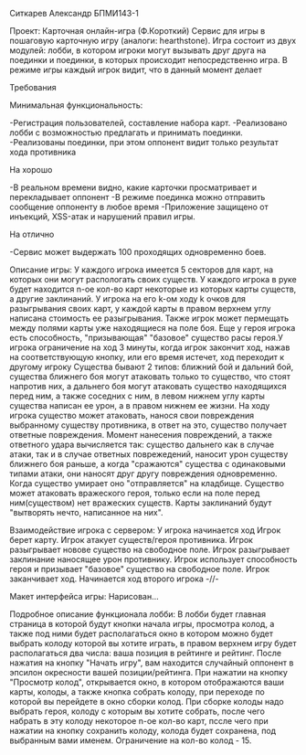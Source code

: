 Ситкарев Александр БПМИ143-1

Проект: Карточная онлайн-игра (Ф.Короткий)
Сервис для игры в пошаговую карточную игру (аналоги: hearthstone). Игра состоит из двух модулей: лобби, в котором игроки могут вызывать друг друга на поединки и поединки, в которых происходит непосредственно игра. В режиме игры каждый игрок видит, что в данный момент делает

Требования

Минимальная функциональность:

-Регистрация пользователей, составление набора карт.
-Реализовано лобби с возможностью предлагать и принимать поединки.
-Реализованы поединки, при этом оппонент видит только результат хода противника

На хорошо

-В реальном времени видно, какие карточки просматривает и перекладывает оппонент
-В режиме поединка можно отправить сообщение оппоненту в любое время
-Приложение защищено от инъекций, XSS-атак и нарушений правил игры.

На отлично

-Сервис может выдержать 100 проходящих одновременно боев.

Описание игры:
У каждого игрока имеется 5 секторов для карт, на которых они могут распологать своих
существ. У каждого игрока в руке будет находится n-ое кол-во карт некоторые из
которых карты существ, а другие заклинаний. У игрока на его k-ом ходу k очков для
разыгрывания своих карт, у каждой карты в правом верхнем углу написана стоимость ее
разыгрывания. Также игрок может пермещать между полями карты уже находящиеся на поле
боя. Еще у героя игрока есть способность, "призывающая" "базовое" существо расы
героя.У игрока ограничение на ход 3 минуты, когда игрок закончит ход, нажав
на соответствующую кнопку, или его время истечет, ход переходит к другому игроку
Существа бывают 2 типов: ближний бой и дальний бой, существа ближнего боя
могут атаковать только то существо, что стоят напротив них, а дальнего боя могут
атаковать существо находящихся перед ним, а также соседних с ним, в левом нижнем
углу карты существа написан ее урон, а в правом нижнем ее жизни. На ходу игрока
существо может атаковать, нанося свои повреждения выбранному существу противника, в
ответ на это, существо получает ответные повреждения. Момент нанесения повреждений,
а также ответного удара вычисляется так: существо дальнего как в случае атаки, так и
в случае ответных поврежедений, наносит урон существу ближнего боя раньше, а когда
"сражаются" существа с одинаковыми типами атаки, они наносят друг другу повреждения
одновременно. Когда существо умирает оно "отправляется" на кладбище. Существо может
атаковать вражеского героя, только если на поле перед ним(существом) нет вражеских существ.
Карты заклинаний будут "вытворять нечто, написанное на них".

Взаимодействие игрока с сервером:
У игрока начинается ход
Игрок берет карту.
Игрок атакует существ/героя противника.
Игрок разыгрывает новове существо на свободное поле.
Игрок разыгрывает заклинание наносящее урон противнику.
Игрок использует способность героя и призывает "базовое" существо на свободное поле.
Игрок заканчивает ход.
Начинается ход второго игрока
-//-

Макет интерфейса игры:
Нарисован...

Подробное описание функционала лобби:
В лобби будет главная страница в которой будут кнопки начала игры, просмотра колод,
а также под ними будет располагаться окно в котором можно будет выбрать колоду
которой вы хотите играть, в правом верхнем игру будет располагаться два числа: ваша
позиция в рейтинге и рейтинг. После нажатия на кнопку "Начать игру", вам находится
случайный оппонент в эпсилон окресности вашей позиции/рейтинга. При нажатии на
кнопку "Просмотр колод", открывается окно, в котором отображаются ваши карты,
колоды, а также кнопка собрать колоду, при переходе по которой вы перейдете в окно
сборки колод. При сборке колоды надо выбрать героя, колоду с которым вы хотите
собрать, после чего набрать в эту колоду некоторое n-ое кол-во карт, пссле чего
при нажатии на кнопку сохранить колоду, колода будет сохранена, под выбранным вами
именем. Ограничение на кол-во колод - 15.
